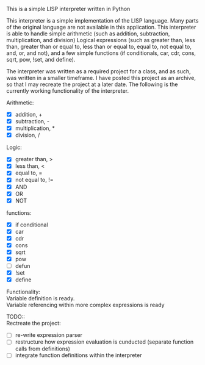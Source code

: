 This is a simple LISP interpreter written in Python

This interpreter is a simple implementation of the LISP language. Many parts of the original language are not available
in this application. This interpreter is able to handle simple arithmetic (such as addition, subtraction, multiplication,
and division) Logical expressions (such as greater than, less than, greater than or equal to, less than or equal to, equal
to, not equal to, and, or, and not), and a few simple functions (if conditionals, car, cdr, cons, sqrt, pow, !set, and define).

The interpreter was written as a required project for a class, and as such, was written in a smaller timeframe.
I have posted this project as an archive, so that I may recreate the project at a later date.
The following is the currently working functionality of the interpreter.  


Arithmetic:
- [X] addition, +
- [X] subtraction, -
- [X] multiplication, *
- [X] division, /

Logic:
- [X] greater than, >
- [X] less than, <
- [X] equal to, =
- [X] not equal to, !=
- [X] AND
- [X] OR
- [X] NOT

functions:
- [X] if conditional
- [X] car
- [X] cdr
- [X] cons
- [X] sqrt
- [X] pow
- [ ] defun
- [X] !set
- [X] define

Functionality:  
Variable definition is ready.  
Variable referencing within more complex expressions is ready  

TODO::  
Rectreate the project:
- [ ] re-write expression parser
- [ ] restructure how expression evaluation is cunducted (separate function calls from definitions)
- [ ] integrate function definitions within the interpreter
